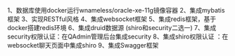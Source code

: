 1、数据库使用docker运行wnameless/oracle-xe-11g镜像容器
2、集成mybatis框架
3、实现RESTful风格
4、集成websocket框架
5、集成redis框架，基于docker搭建redis环境
6、集成druid数据源
(shiro和security二选一)
7、集成security权限认证：在QAdmin管理后台集成security
8、集成shiro权限认证 ：在websocket聊天页面中集成shiro
9、集成Swagger框架